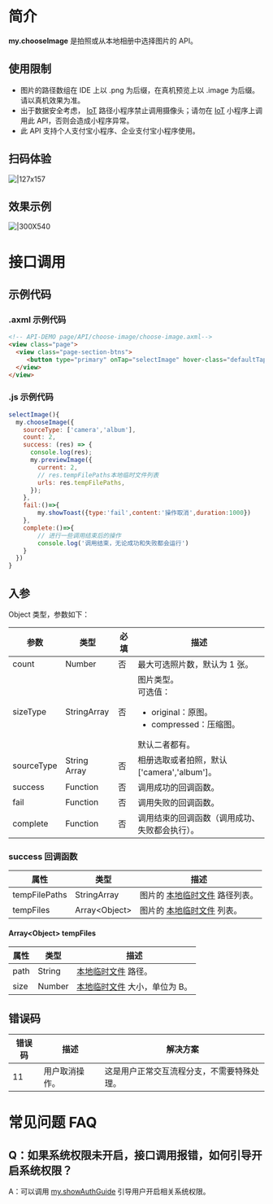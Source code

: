 # 简介
**my.chooseImage** 是拍照或从本地相册中选择图片的 API。

## 使用限制

- 图片的路径数组在 IDE 上以 .png 为后缀，在真机预览上以 .image 为后缀。请以真机效果为准。
- 出于数据安全考虑， [IoT](https://opendocs.alipay.com/iot/multi-platform/iottenmin) 路径小程序禁止调用摄像头；请勿在 [IoT](https://opendocs.alipay.com/iot/multi-platform/iottenmin) 小程序上调用此 API，否则会造成小程序异常。
- 此 API 支持个人支付宝小程序、企业支付宝小程序使用。

## 扫码体验
![|127x157](https://cdn.nlark.com/yuque/0/2021/jpeg/179989/1625190721184-d4b7110c-a448-4bf8-a664-7713db4e4812.jpeg#align=left&display=inline&height=157&margin=%5Bobject%20Object%5D&name=1.jpeg&originHeight=157&originWidth=127&size=19820&status=done&style=stroke&width=127)

## 效果示例 
![|300X540](https://cdn.nlark.com/yuque/0/2021/gif/179989/1625190728382-c926911d-9f2f-4386-812a-a48fc655f673.gif#align=left&display=inline&height=540&margin=%5Bobject%20Object%5D&name=2.gif&originHeight=540&originWidth=300&size=113733&status=done&style=stroke&width=300)

# 接口调用

## 示例代码


### .axml 示例代码
```html
<!-- API-DEMO page/API/choose-image/choose-image.axml-->
<view class="page">
  <view class="page-section-btns">
     <button type="primary" onTap="selectImage" hover-class="defaultTap">选择图片</button>
  </view>
</view>
```

### .js 示例代码
```javascript
selectImage(){
  my.chooseImage({
    sourceType: ['camera','album'],
    count: 2,
    success: (res) => {
      console.log(res);
      my.previewImage({
        current: 2,
        // res.tempFilePaths本地临时文件列表
        urls: res.tempFilePaths,
      });
    },
    fail:()=>{
        my.showToast({type:'fail',content:'操作取消',duration:1000})
    },
    complete:()=>{
        // 进行一些调用结束后的操作
        console.log('调用结束，无论成功和失败都会运行')
    }
  })
}
```

## 入参
Object 类型，参数如下：

| **参数** | **类型** | **必填** | **描述** |
| --- | --- | --- | --- |
| count | Number | 否 | 最大可选照片数，默认为 1 张。 |
| sizeType	 | StringArray | 否 | 图片类型。<br />可选值：<ul><li>original：原图。</li><li>compressed：压缩图。</li></ul>默认二者都有。 |
| sourceType | String Array | 否 | 相册选取或者拍照，默认 ['camera','album']。 |
| success | Function | 否 | 调用成功的回调函数。 |
| fail | Function | 否 | 调用失败的回调函数。 |
| complete | Function | 否 | 调用结束的回调函数（调用成功、失败都会执行）。 |

### success 回调函数
| **属性** | **类型** | **描述** |
| --- | --- | --- |
| tempFilePaths | StringArray | 图片的 [本地临时文件](https://opendocs.alipay.com/mini/03dt4s#%E6%9C%AC%E5%9C%B0%E4%B8%B4%E6%97%B6%E6%96%87%E4%BB%B6) 路径列表。 |
| tempFiles | Array\<Object\> | 图片的 [本地临时文件](https://opendocs.alipay.com/mini/03dt4s#%E6%9C%AC%E5%9C%B0%E4%B8%B4%E6%97%B6%E6%96%87%E4%BB%B6) 列表。 |

#### Array\<Object\> tempFiles 
| **属性** | **类型** | **描述** |
| --- | --- | --- |
| path | String | [本地临时文件](https://opendocs.alipay.com/mini/03dt4s#%E6%9C%AC%E5%9C%B0%E4%B8%B4%E6%97%B6%E6%96%87%E4%BB%B6) 路径。 |
| size | Number | [本地临时文件](https://opendocs.alipay.com/mini/03dt4s#%E6%9C%AC%E5%9C%B0%E4%B8%B4%E6%97%B6%E6%96%87%E4%BB%B6) 大小，单位为 B。 |

## 错误码
| **错误码** | **描述** | **解决方案** |
| --- | --- | --- |
| 11 | 用户取消操作。 | 这是用户正常交互流程分支，不需要特殊处理。 |

# 常见问题 FAQ
## Q：如果系统权限未开启，接口调用报错，如何引导开启系统权限？
A：可以调用 [my.showAuthGuide](https://opendocs.alipay.com/mini/api/show-auth-guide) 引导用户开启相关系统权限。
